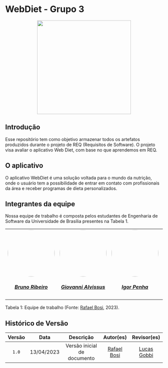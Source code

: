 # WebDiet - Grupo 3

<div align="center">
<img src="https://github.com/Requisitos-de-Software/Web-Diet/blob/master/docs/img/logo_WebDiet1.jfif" aly="WebDiet_logo" style="width: 300px">
</div>

## Introdução

Esse repositório tem como objetivo armazenar todos os artefatos produzidos durante o projeto de REQ (Requisitos de Software). O projeto visa avaliar o aplicativo Web Diet, com base no que aprendemos em REQ.

## O aplicativo

O aplicativo WebDiet é uma solução voltada para o mundo da nutrição, onde o usuário tem a possibilidade de entrar em contato com profissionais da área e receber 
programas de dieta personalizados.


## Integrantes da equipe

Nossa equipe de trabalho é composta pelos estudantes de Engenharia de Software da Universidade de Brasília presentes na Tabela 1.

<center>
<table style="margin-left: auto; margin-right: auto;">
<tr>
    <td align="center">
      <a href="https://github.com/BrunoRiibeiro">
        <img style="border-radius: 50%;" src="https://github.com/BrunoRiibeiro.png" width="150px;"/>
        <h5 class="text-center">Bruno Ribeiro</h5>
      </a>
    </td>
    <td align="center">
      <a href="https://github.com/giovanni1106">
        <img style="border-radius: 50%;" src="https://github.com/giovanni1106.png" width="150px;"/>
        <h5 class="text-center">Giovanni Alvissus</h5>
      </a>
    </td>
    <td align="center">
      <a href="https://github.com/igorpenhaa">
        <img style="border-radius: 50%;" src="https://github.com/igorpenhaa.png" width="150px;"/>
        <h5 class="text-center">Igor Penha</h5>
      </a>
    </td>
    <td align="center">
      <a href="https://github.com/larigs">
        <img style="border-radius: 50%;" src="https://github.com/larigs.png" width="150px;"/>
        <h5 class="text-center">Larissa Gomes</h5>
      </a>
    </td>
    <td align="center">
      <a href="https://github.com/LucasBergholz">
        <img style="border-radius: 50%;" src="https://github.com/LucasBergholz.png" width="150px;"/>
        <h5 class="text-center">Lucas Gobbi</h5>
      </a>
    </td>
    <td align="center">
      <a href="https://github.com/frmiza">
        <img style="border-radius: 50%;" src="https://github.com/frmiza.png" width="150px;"/>
        <h5 class="text-center">Mizael Santos</h5>
      </a>
    </td>
    <td align="center">
      <a href="https://github.com/StrangeUnit28">
        <img style="border-radius: 50%;" src="https://github.com/StrangeUnit28.png" width="150px;"/>
        <h5 class="text-center">Rafael Bosi</h5>
      </a>
    </td>
</table>

</center>


<div style="text-align: left">
  <p> Tabela 1: Equipe de trabalho (Fonte: <a href="https://github.com/StrangeUnit28">Rafael Bosi</a>, 2023).</p>
</div>


## Histórico de Versão

|   Versão   | Data  |                      Descrição                      |    Autor(es)     |  Revisor(es)  |
| :--------: | :---: | :-------------------------: | :--------------: | :-----------: |
| `1.0` | 13/04/2023 | Versão inicial de documento | [Rafael Bosi](https://github.com/StrangeUnit28) | [Lucas Gobbi](https://github.com/LucasBergholz) |



